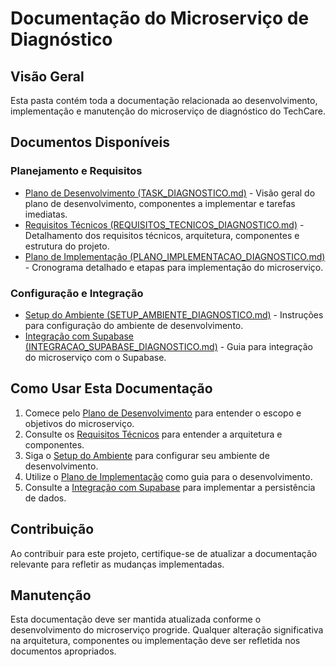 # Documentação do Microserviço de Diagnóstico

## Visão Geral

Esta pasta contém toda a documentação relacionada ao desenvolvimento, implementação e manutenção do microserviço de diagnóstico do TechCare.

## Documentos Disponíveis

### Planejamento e Requisitos

- [Plano de Desenvolvimento (TASK_DIAGNOSTICO.md)](./TASK_DIAGNOSTICO.md) - Visão geral do plano de desenvolvimento, componentes a implementar e tarefas imediatas.
- [Requisitos Técnicos (REQUISITOS_TECNICOS_DIAGNOSTICO.md)](./REQUISITOS_TECNICOS_DIAGNOSTICO.md) - Detalhamento dos requisitos técnicos, arquitetura, componentes e estrutura do projeto.
- [Plano de Implementação (PLANO_IMPLEMENTACAO_DIAGNOSTICO.md)](./PLANO_IMPLEMENTACAO_DIAGNOSTICO.md) - Cronograma detalhado e etapas para implementação do microserviço.

### Configuração e Integração

- [Setup do Ambiente (SETUP_AMBIENTE_DIAGNOSTICO.md)](./SETUP_AMBIENTE_DIAGNOSTICO.md) - Instruções para configuração do ambiente de desenvolvimento.
- [Integração com Supabase (INTEGRACAO_SUPABASE_DIAGNOSTICO.md)](./INTEGRACAO_SUPABASE_DIAGNOSTICO.md) - Guia para integração do microserviço com o Supabase.

## Como Usar Esta Documentação

1. Comece pelo [Plano de Desenvolvimento](./TASK_DIAGNOSTICO.md) para entender o escopo e objetivos do microserviço.
2. Consulte os [Requisitos Técnicos](./REQUISITOS_TECNICOS_DIAGNOSTICO.md) para entender a arquitetura e componentes.
3. Siga o [Setup do Ambiente](./SETUP_AMBIENTE_DIAGNOSTICO.md) para configurar seu ambiente de desenvolvimento.
4. Utilize o [Plano de Implementação](./PLANO_IMPLEMENTACAO_DIAGNOSTICO.md) como guia para o desenvolvimento.
5. Consulte a [Integração com Supabase](./INTEGRACAO_SUPABASE_DIAGNOSTICO.md) para implementar a persistência de dados.

## Contribuição

Ao contribuir para este projeto, certifique-se de atualizar a documentação relevante para refletir as mudanças implementadas.

## Manutenção

Esta documentação deve ser mantida atualizada conforme o desenvolvimento do microserviço progride. Qualquer alteração significativa na arquitetura, componentes ou implementação deve ser refletida nos documentos apropriados.
